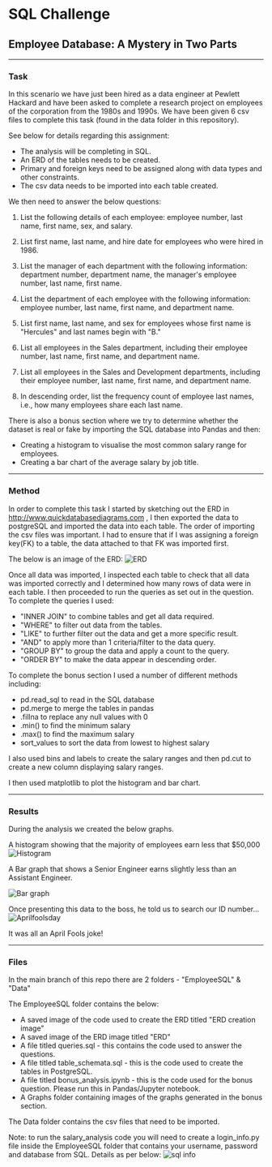 # SQL Challenge
## Employee Database: A Mystery in Two Parts

---
### Task

In this scenario we have just been hired as a data engineer at Pewlett Hackard and have been asked to complete a research project on employees of the corporation from the 1980s and 1990s. We have been given 6 csv files to complete this task (found in the data folder in this repository).

See below for details regarding this assignment:
* The analysis will be completing in SQL.
* An ERD of the tables needs to be created.
* Primary and foreign keys need to be assigned along with data types and other constraints.
* The csv data needs to be imported into each table created.

We then need to answer the below questions:

1. List the following details of each employee: employee number, last name, first name, sex, and salary.

2. List first name, last name, and hire date for employees who were hired in 1986.
 
3. List the manager of each department with the following information: department number, department name, the manager's employee number, last name, first name.

4. List the department of each employee with the following information: employee number, last name, first name, and department name.

5. List first name, last name, and sex for employees whose first name is "Hercules" and last names begin with "B."

6. List all employees in the Sales department, including their employee number, last name, first name, and department name.

7. List all employees in the Sales and Development departments, including their employee number, last name, first name, and department name.

8. In descending order, list the frequency count of employee last names, i.e., how many employees share each last name.

There is also a bonus section where we try to determine whether the dataset is real or fake by importing the SQL database into Pandas and then:
* Creating a histogram to visualise the most common salary range for employees.
* Creating a bar chart of the average salary by job title. 

---
### Method

In order to complete this task I started by sketching out the ERD in http://www.quickdatabasediagrams.com , I then exported the data to postgreSQL and imported the data into each table. The order of importing the csv files was important. I had to ensure that if I was assigning a foreign key(FK) to a table, the data attached to that FK was imported first.

The below is an image of the ERD:
![ERD](https://user-images.githubusercontent.com/82348616/125225128-110e5300-e312-11eb-9ac1-495d651a9e69.png)

Once all data was imported, I inspected each table to check that all data was imported correctly and I determined how many rows of data were in each table.
I then proceeded to run the queries as set out in the question. 
To complete the queries I used:
* "INNER JOIN" to combine tables and get all data required.
* "WHERE" to filter out data from the tables.
* "LIKE" to further filter out the data and get a more specific result.
* "AND" to apply more than 1 criteria/filter to the data query.
* "GROUP BY" to group the data and apply a count to the query.
* "ORDER BY" to make the data appear in descending order.

To complete the bonus section I used a number of different methods including:
* pd.read_sql to read in the SQL database
* pd.merge to merge the tables in pandas
* .fillna to replace any null values with 0
* .min() to find the minimum salary
* .max() to find the maximum salary
* sort_values to sort the data from lowest to highest salary

I also used bins and labels to create the salary ranges and then pd.cut to create a new column displaying salary ranges.

I then used matplotlib to plot the histogram and bar chart.


---
### Results

During the analysis we created the below graphs.

A histogram showing that the majority of employees earn less that $50,000
![Histogram](https://user-images.githubusercontent.com/82348616/125224973-d4daf280-e311-11eb-86a7-5018e6932c90.PNG)

A Bar graph that shows a Senior Engineer earns slightly less than an Assistant Engineer.

![Bar graph](https://user-images.githubusercontent.com/82348616/125224974-d60c1f80-e311-11eb-85fd-7c83fb39eb3c.PNG)

Once presenting this data to the boss, he told us to search our ID number... 
![Aprilfoolsday](https://user-images.githubusercontent.com/82348616/125225283-5fbbed00-e312-11eb-9d2e-aa12733ed1ef.PNG)

It was all an April Fools joke!


---
### Files

In the main branch of this repo there are 2 folders - "EmployeeSQL" & "Data"

The EmployeeSQL folder contains the below:
* A saved image of the code used to create the ERD titled "ERD creation image"
* A saved image of the ERD image titled "ERD"
* A file titled queries.sql - this contains the code used to answer the questions.
* A file titled table_schemata.sql - this is the code used to create the tables in PostgreSQL.
* A file titled bonus_analysis.ipynb - this is the code used for the bonus question. Please run this in Pandas/Jupyter notebook.
* A Graphs folder containing images of the graphs generated in the bonus section.

The Data folder contains the csv files that need to be imported.

Note: to run the salary_analysis code you will need to create a login_info.py file inside the EmployeeSQL folder that contains your username, password and database from SQL. Details as per below:
![sql info](https://user-images.githubusercontent.com/82348616/125222551-8f1c2b00-e30d-11eb-9e93-e8b92a3667d6.PNG)




